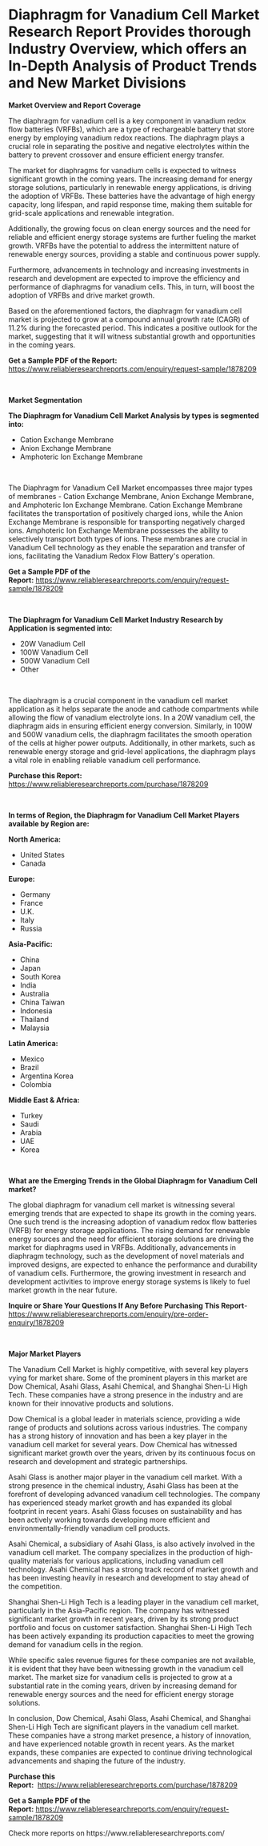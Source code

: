 <p><h1>Diaphragm for Vanadium Cell Market Research Report Provides thorough Industry Overview, which offers an In-Depth Analysis of Product Trends and New Market Divisions</h1></p><p><strong>Market Overview and Report Coverage</strong></p>
<p><p>The diaphragm for vanadium cell is a key component in vanadium redox flow batteries (VRFBs), which are a type of rechargeable battery that store energy by employing vanadium redox reactions. The diaphragm plays a crucial role in separating the positive and negative electrolytes within the battery to prevent crossover and ensure efficient energy transfer.</p><p>The market for diaphragms for vanadium cells is expected to witness significant growth in the coming years. The increasing demand for energy storage solutions, particularly in renewable energy applications, is driving the adoption of VRFBs. These batteries have the advantage of high energy capacity, long lifespan, and rapid response time, making them suitable for grid-scale applications and renewable integration.</p><p>Additionally, the growing focus on clean energy sources and the need for reliable and efficient energy storage systems are further fueling the market growth. VRFBs have the potential to address the intermittent nature of renewable energy sources, providing a stable and continuous power supply.</p><p>Furthermore, advancements in technology and increasing investments in research and development are expected to improve the efficiency and performance of diaphragms for vanadium cells. This, in turn, will boost the adoption of VRFBs and drive market growth.</p><p>Based on the aforementioned factors, the diaphragm for vanadium cell market is projected to grow at a compound annual growth rate (CAGR) of 11.2% during the forecasted period. This indicates a positive outlook for the market, suggesting that it will witness substantial growth and opportunities in the coming years.</p></p>
<p><strong>Get a Sample PDF of the Report:</strong> <a href="https://www.reliableresearchreports.com/enquiry/request-sample/1878209">https://www.reliableresearchreports.com/enquiry/request-sample/1878209</a></p>
<p>&nbsp;</p>
<p><strong>Market Segmentation</strong></p>
<p><strong>The Diaphragm for Vanadium Cell Market Analysis by types is segmented into:</strong></p>
<p><ul><li>Cation Exchange Membrane</li><li>Anion Exchange Membrane</li><li>Amphoteric Ion Exchange Membrane</li></ul></p>
<p>&nbsp;</p>
<p><p>The Diaphragm for Vanadium Cell Market encompasses three major types of membranes - Cation Exchange Membrane, Anion Exchange Membrane, and Amphoteric Ion Exchange Membrane. Cation Exchange Membrane facilitates the transportation of positively charged ions, while the Anion Exchange Membrane is responsible for transporting negatively charged ions. Amphoteric Ion Exchange Membrane possesses the ability to selectively transport both types of ions. These membranes are crucial in Vanadium Cell technology as they enable the separation and transfer of ions, facilitating the Vanadium Redox Flow Battery's operation.</p></p>
<p><strong>Get a Sample PDF of the Report:</strong>&nbsp;<a href="https://www.reliableresearchreports.com/enquiry/request-sample/1878209">https://www.reliableresearchreports.com/enquiry/request-sample/1878209</a></p>
<p>&nbsp;</p>
<p><strong>The Diaphragm for Vanadium Cell Market Industry Research by Application is segmented into:</strong></p>
<p><ul><li>20W Vanadium Cell</li><li>100W Vanadium Cell</li><li>500W Vanadium Cell</li><li>Other</li></ul></p>
<p>&nbsp;</p>
<p><p>The diaphragm is a crucial component in the vanadium cell market application as it helps separate the anode and cathode compartments while allowing the flow of vanadium electrolyte ions. In a 20W vanadium cell, the diaphragm aids in ensuring efficient energy conversion. Similarly, in 100W and 500W vanadium cells, the diaphragm facilitates the smooth operation of the cells at higher power outputs. Additionally, in other markets, such as renewable energy storage and grid-level applications, the diaphragm plays a vital role in enabling reliable vanadium cell performance.</p></p>
<p><strong>Purchase this Report:</strong>&nbsp; <a href="https://www.reliableresearchreports.com/purchase/1878209">https://www.reliableresearchreports.com/purchase/1878209</a></p>
<p>&nbsp;</p>
<p><strong>In terms of Region, the Diaphragm for Vanadium Cell Market Players available by Region are:</strong></p>
<p>
    <p> <strong> North America: </strong>
        <ul>
            <li>United States</li>
            <li>Canada</li>
        </ul>
        </p> 
    <p> <strong> Europe: </strong>
        <ul>
            <li>Germany</li>
            <li>France</li>
            <li>U.K.</li>
            <li>Italy</li>
            <li>Russia</li>
        </ul>
        </p> 
    <p> <strong> Asia-Pacific: </strong>
        <ul>
            <li>China</li>
            <li>Japan</li>
            <li>South Korea</li>
            <li>India</li>
            <li>Australia</li>
            <li>China Taiwan</li>
            <li>Indonesia</li>
            <li>Thailand</li>
            <li>Malaysia</li>
        </ul>
        </p> 
    <p> <strong> Latin America: </strong>
        <ul>
            <li>Mexico</li>
            <li>Brazil</li>
            <li>Argentina Korea</li>
            <li>Colombia</li>
        </ul>
        </p> 
    <p> <strong> Middle East & Africa: </strong>
        <ul>
            <li>Turkey</li>
            <li>Saudi</li>
            <li>Arabia</li>
            <li>UAE</li>
            <li>Korea</li>
        </ul>
    </p>
    </p>
<p>&nbsp;</p>
<p><strong>What are the Emerging Trends in the Global Diaphragm for Vanadium Cell market?</strong></p>
<p><p>The global diaphragm for vanadium cell market is witnessing several emerging trends that are expected to shape its growth in the coming years. One such trend is the increasing adoption of vanadium redox flow batteries (VRFB) for energy storage applications. The rising demand for renewable energy sources and the need for efficient storage solutions are driving the market for diaphragms used in VRFBs. Additionally, advancements in diaphragm technology, such as the development of novel materials and improved designs, are expected to enhance the performance and durability of vanadium cells. Furthermore, the growing investment in research and development activities to improve energy storage systems is likely to fuel market growth in the near future.</p></p>
<p><strong>Inquire or Share Your Questions If Any Before Purchasing This Report</strong>- <a href="https://www.reliableresearchreports.com/enquiry/pre-order-enquiry/1878209">https://www.reliableresearchreports.com/enquiry/pre-order-enquiry/1878209</a></p>
<p>&nbsp;</p>
<p><strong>Major Market Players</strong></p>
<p><p>The Vanadium Cell Market is highly competitive, with several key players vying for market share. Some of the prominent players in this market are Dow Chemical, Asahi Glass, Asahi Chemical, and Shanghai Shen-Li High Tech. These companies have a strong presence in the industry and are known for their innovative products and solutions.</p><p>Dow Chemical is a global leader in materials science, providing a wide range of products and solutions across various industries. The company has a strong history of innovation and has been a key player in the vanadium cell market for several years. Dow Chemical has witnessed significant market growth over the years, driven by its continuous focus on research and development and strategic partnerships.</p><p>Asahi Glass is another major player in the vanadium cell market. With a strong presence in the chemical industry, Asahi Glass has been at the forefront of developing advanced vanadium cell technologies. The company has experienced steady market growth and has expanded its global footprint in recent years. Asahi Glass focuses on sustainability and has been actively working towards developing more efficient and environmentally-friendly vanadium cell products.</p><p>Asahi Chemical, a subsidiary of Asahi Glass, is also actively involved in the vanadium cell market. The company specializes in the production of high-quality materials for various applications, including vanadium cell technology. Asahi Chemical has a strong track record of market growth and has been investing heavily in research and development to stay ahead of the competition.</p><p>Shanghai Shen-Li High Tech is a leading player in the vanadium cell market, particularly in the Asia-Pacific region. The company has witnessed significant market growth in recent years, driven by its strong product portfolio and focus on customer satisfaction. Shanghai Shen-Li High Tech has been actively expanding its production capacities to meet the growing demand for vanadium cells in the region.</p><p>While specific sales revenue figures for these companies are not available, it is evident that they have been witnessing growth in the vanadium cell market. The market size for vanadium cells is projected to grow at a substantial rate in the coming years, driven by increasing demand for renewable energy sources and the need for efficient energy storage solutions.</p><p>In conclusion, Dow Chemical, Asahi Glass, Asahi Chemical, and Shanghai Shen-Li High Tech are significant players in the vanadium cell market. These companies have a strong market presence, a history of innovation, and have experienced notable growth in recent years. As the market expands, these companies are expected to continue driving technological advancements and shaping the future of the industry.</p></p>
<p><strong>Purchase this Report:</strong>&nbsp;&nbsp;<a href="https://www.reliableresearchreports.com/purchase/1878209">https://www.reliableresearchreports.com/purchase/1878209</a></p>
<p></p>
<p><strong>Get a Sample PDF of the Report:</strong>&nbsp;<a href="https://www.reliableresearchreports.com/enquiry/request-sample/1878209">https://www.reliableresearchreports.com/enquiry/request-sample/1878209</a></p>
<p>Check more reports on https://www.reliableresearchreports.com/</p>